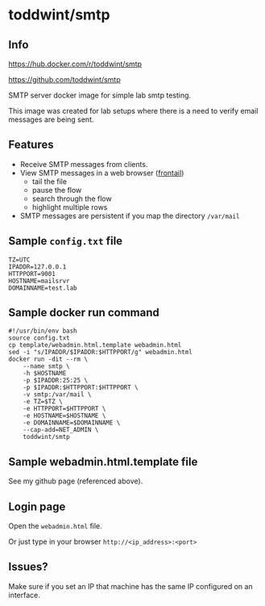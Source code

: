 # toddwint/smtp

## Info

<https://hub.docker.com/r/toddwint/smtp>

<https://github.com/toddwint/smtp>

SMTP server docker image for simple lab smtp testing.

This image was created for lab setups where there is a need to verify email messages are being sent.

## Features

- Receive SMTP messages from clients.
- View SMTP messages in a web browser ([frontail](https://github.com/mthenw/frontail))
    - tail the file
    - pause the flow
    - search through the flow
    - highlight multiple rows
- SMTP messages are persistent if you map the directory `/var/mail`

## Sample `config.txt` file

```
TZ=UTC
IPADDR=127.0.0.1
HTTPPORT=9001
HOSTNAME=mailsrvr
DOMAINNAME=test.lab
```

## Sample docker run command

```
#!/usr/bin/env bash
source config.txt
cp template/webadmin.html.template webadmin.html
sed -i "s/IPADDR/$IPADDR:$HTTPPORT/g" webadmin.html
docker run -dit --rm \
    --name smtp \
    -h $HOSTNAME
    -p $IPADDR:25:25 \
    -p $IPADDR:$HTTPPORT:$HTTPPORT \
    -v smtp:/var/mail \
    -e TZ=$TZ \
    -e HTTPPORT=$HTTPPORT \
    -e HOSTNAME=$HOSTNAME \
    -e DOMAINNAME=$DOMAINNAME \
    --cap-add=NET_ADMIN \
    toddwint/smtp
```

## Sample webadmin.html.template file

See my github page (referenced above).


## Login page

Open the `webadmin.html` file.

Or just type in your browser `http://<ip_address>:<port>`


## Issues?

Make sure if you set an IP that machine has the same IP configured on an interface.

